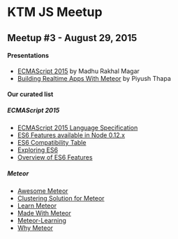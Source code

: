 # KTM JS Meetup

Meetup #3 - August 29, 2015
--------

#### Presentations

* [ECMAScript 2015](http://ojhaujjwal.github.io/oauth2-presentation/) by Madhu Rakhal Magar
* [Building Realtime Apps With Meteor](https://github.com/piyushcoader/chatdemo) by Piyush Thapa

#### Our curated list

##### ECMAScript 2015
* [ECMAScript 2015 Language Specification](http://www.ecma-international.org/ecma-262/6.0/)
* [ES6 Features available in Node 0.12.x](http://stackoverflow.com/questions/28388885/ecmascript-6-features-available-in-node-js-0-12)
* [ES6 Compatibility Table](https://kangax.github.io/compat-table/es6/)
* [Exploring ES6](http://exploringjs.com/es6/)
* [Overview of ES6 Features](https://github.com/lukehoban/es6features)

##### Meteor
* [Awesome Meteor](https://github.com/Urigo/awesome-meteor)
* [Clustering Solution for Meteor](https://github.com/meteorhacks/cluster)
* [Learn Meteor](https://www.meteor.com/learn)
* [Made With Meteor](http://madewith.meteor.com/)
* [Meteor-Learning](https://github.com/ericdouglas/Meteor-Learning)
* [Why Meteor](http://www.meteorpedia.com/read/Why_Meteor)
